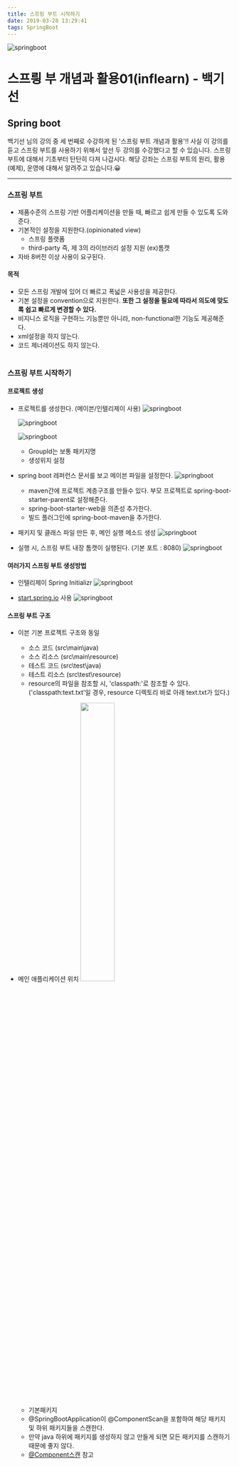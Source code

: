 ```yaml
---
title: 스프링 부트 시작하기
date: 2019-03-28 13:29:41
tags: SpringBoot
---
```

![springboot](/images/springboot_logo.png)
# 스프릥 부 개념과 활용01(inflearn) - 백기선 
## Spring boot

백기선 님의 강의 중 세 번째로 수강하게 된 '스프링 부트 개념과 활용'!!
사실 이 강의를 듣고 스프링 부트를 사용하기 위해서 앞선 두 강의를 수강했다고 할 수 있습니다.
스프링 부트에 대해서 기초부터 탄탄히 다져 나갑시다.
해당 강좌는 스프링 부트의 원리, 활용(예제), 운영에 대해서 알려주고 있습니다.😀

***

### 스프링 부트
- 제품수준의 스프링 기반 어플리케이션을 만들 때, 빠르고 쉽게 만들 수 있도록 도와준다.
- 기본적인 설정을 지원한다.(opinionated view)
    - 스프링 플랫폼
    - third-party 즉, 제 3의 라이브러리 설정 지원 (ex)톰캣
- 자바 8버전 이상 사용이 요구된다.

#### 목적
- 모든 스프링 개발에 있어 더 빠르고 폭넓은 사용성을 제공한다.
- 기본 설정을 convention으로 지원한다.
**또한 그 설정을 필요에 따라서 의도에 맞도록 쉽고 빠르게 변경할 수 있다.**
- 비지니스 로직을 구현하느 기능뿐만 아니라, non-functional한 기능도 제공해준다.
- xml설정을 하지 않는다.
- 코드 제너레이션도 하지 않는다.
<br><br>

### 스프링 부트 시작하기

#### 프로젝트 생성
- 프로젝트를 생성한다. (메이븐/인텔리제이 사용)
    ![springboot](/images/springboot/springboot01-1.png)
      
    ![springboot](/images/springboot/springboot01-2.png)
        
    ![springboot](/images/springboot/springboot01-3.png)
    - GroupId는 보통 패키지명
    - 생성위치 설정
    

- spring boot 레퍼런스 문서를 보고 메이븐 파일을 설정한다.
![springboot](/images/springboot/springboot01-4.png)
    - maven간에 프로젝트 계층구조를 만들수 있다.
    부모 프로젝트로 spring-boot-starter-parent로 설정해준다.
    - spring-boot-starter-web을 의존성 추가한다.
    - 빌드 플러그인에 spring-boot-maven을 추가한다.

- 패키지 및 클래스 파일 만든 후, 메인 실행 메소드 생성
![springboot](/images/springboot/springboot01-4.png)
    
- 실행 시, 스프링 부트 내장 톰캣이 실행된다. (기본 포트 : 8080)
![springboot](/images/springboot/springboot01-6.png)

#### 여러가지 스프링 부트 생성방법
- 인텔리제이 Spring Initializr
![springboot](/images/springboot/springboot01-7.png)

- [start.spring.io](https://start.spring.io/) 사용
![springboot](/images/springboot/springboot01-8.png)

#### 스프링 부트 구조
- 이븐 기본 프로젝트 구조와 동일
    - 소스 코드 (src\main\java)
    - 소스 리소스 (src\main\resource)
    - 테스트 코드 (src\test\java)
    - 테스트 리소스 (src\test\resource)
    - resource의 파일을 참조할 시, 'classpath:'로 참조할 수 있다.
    ('classpath:text.txt'일 경우, resource 디렉토리 바로 아래 text.txt가 있다.)

- 메인 애플리케이션 위치
    <image src="/images/springboot/springboot01-9.png" width="40%"/>
    - 기본패키지
    - @SpringBootApplication이 @ComponentScan을 포함하여 해당 패키지 및 하위 패키지들을 스캔한다.
    - 만약 java 하위에 패키지를 생성하지 않고 만들게 되면 모든 패키지를 스캔하기 때문에 좋지 않다.
    - [@Component스캔](https://cyr9210.github.io/2019/03/20/Spring/springframework-core01/) 참고
<br><br>
